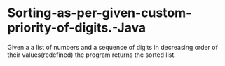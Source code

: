 # Sorting-as-per-given-custom-priority-of-digits.-Java
Given a a list of numbers and a sequence of digits in decreasing order of their values(redefined) the program returns the sorted list.
